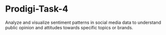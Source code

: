 # Prodigi-Task-4
Analyze and visualize sentiment patterns in social media data to understand public opinion and attitudes towards specific topics or brands.
